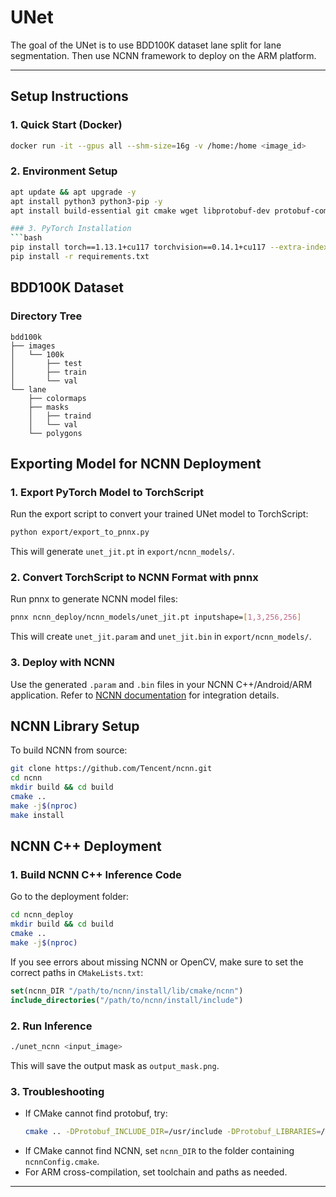 # UNet
The goal of the UNet is to use BDD100K dataset lane split for lane segmentation. Then use NCNN framework to deploy on the ARM platform.

---

## Setup Instructions

### 1. Quick Start (Docker)
```bash
docker run -it --gpus all --shm-size=16g -v /home:/home <image_id>
```

### 2. Environment Setup
```bash
apt update && apt upgrade -y
apt install python3 python3-pip -y
apt install build-essential git cmake wget libprotobuf-dev protobuf-compiler libomp-dev libopencv-dev -y```

### 3. PyTorch Installation
```bash
pip install torch==1.13.1+cu117 torchvision==0.14.1+cu117 --extra-index-url https://download.pytorch.org/whl/cu117
pip install -r requirements.txt
```

## BDD100K Dataset

### Directory Tree
```
bdd100k
├── images
│   └── 100k
│       ├── test
│       ├── train
│       └── val
└── lane
    ├── colormaps
    ├── masks
    │   ├── traind
    │   └── val
    └── polygons

```

## Exporting Model for NCNN Deployment

### 1. Export PyTorch Model to TorchScript
Run the export script to convert your trained UNet model to TorchScript:
```bash
python export/export_to_pnnx.py
```
This will generate `unet_jit.pt` in `export/ncnn_models/`.

### 2. Convert TorchScript to NCNN Format with pnnx
Run pnnx to generate NCNN model files:
```bash
pnnx ncnn_deploy/ncnn_models/unet_jit.pt inputshape=[1,3,256,256]
```
This will create `unet_jit.param` and `unet_jit.bin` in `export/ncnn_models/`.

### 3. Deploy with NCNN
Use the generated `.param` and `.bin` files in your NCNN C++/Android/ARM application.
Refer to [NCNN documentation](https://github.com/Tencent/ncnn/wiki) for integration details.

## NCNN Library Setup

To build NCNN from source:
```bash
git clone https://github.com/Tencent/ncnn.git
cd ncnn
mkdir build && cd build
cmake ..
make -j$(nproc)
make install
```

## NCNN C++ Deployment

### 1. Build NCNN C++ Inference Code
Go to the deployment folder:
```bash
cd ncnn_deploy
mkdir build && cd build
cmake ..
make -j$(nproc)
```
If you see errors about missing NCNN or OpenCV, make sure to set the correct paths in `CMakeLists.txt`:
```cmake
set(ncnn_DIR "/path/to/ncnn/install/lib/cmake/ncnn")
include_directories("/path/to/ncnn/install/include")
```

### 2. Run Inference
```bash
./unet_ncnn <input_image>
```
This will save the output mask as `output_mask.png`.

### 3. Troubleshooting
- If CMake cannot find protobuf, try:
  ```bash
  cmake .. -DProtobuf_INCLUDE_DIR=/usr/include -DProtobuf_LIBRARIES=/usr/lib/x86_64-linux-gnu/libprotobuf.so
  ```
- If CMake cannot find NCNN, set `ncnn_DIR` to the folder containing `ncnnConfig.cmake`.
- For ARM cross-compilation, set toolchain and paths as needed.

---